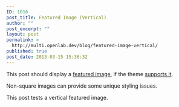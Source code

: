 ```yaml
---
ID: 1016
post_title: Featured Image (Vertical)
author: ""
post_excerpt: ""
layout: post
permalink: >
  http://multi.openlab.dev/blog/featured-image-vertical/
published: true
post_date: 2013-03-15 15:36:32
---
```

This post should display a <a title="Featured Images" href="http://en.support.wordpress.com/featured-images/#setting-a-featured-image" target="_blank">featured image</a>, if the theme <a title="Post Thumbnails" href="http://codex.wordpress.org/Post_Thumbnails" target="_blank">supports it</a>.

Non-square images can provide some unique styling issues.

This post tests a vertical featured image.